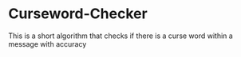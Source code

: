 # Curseword-Checker
This is a short algorithm that checks if there is a curse word within a message with accuracy 
